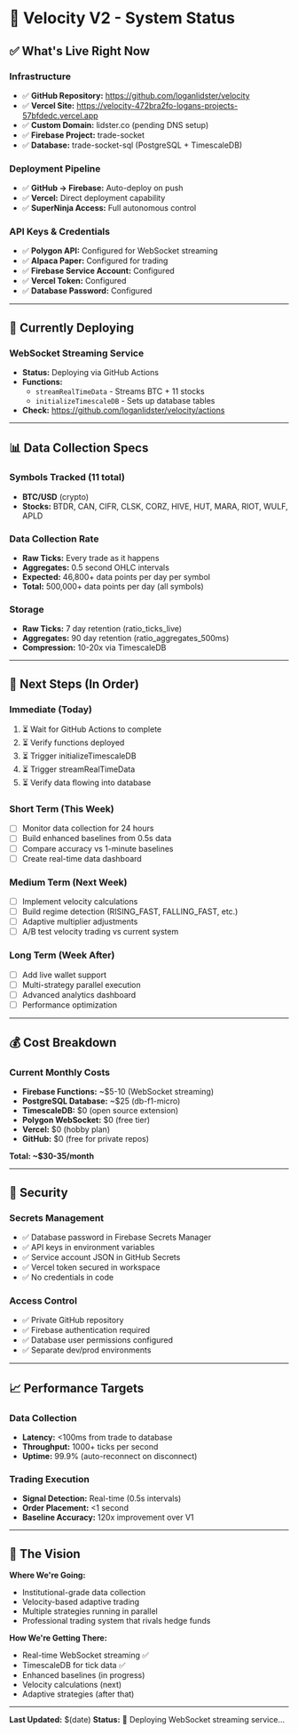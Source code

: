 # 🎯 Velocity V2 - System Status

## ✅ What's Live Right Now

### Infrastructure
- ✅ **GitHub Repository:** https://github.com/loganlidster/velocity
- ✅ **Vercel Site:** https://velocity-472bra2fo-logans-projects-57bfdedc.vercel.app
- ✅ **Custom Domain:** lidster.co (pending DNS setup)
- ✅ **Firebase Project:** trade-socket
- ✅ **Database:** trade-socket-sql (PostgreSQL + TimescaleDB)

### Deployment Pipeline
- ✅ **GitHub → Firebase:** Auto-deploy on push
- ✅ **Vercel:** Direct deployment capability
- ✅ **SuperNinja Access:** Full autonomous control

### API Keys & Credentials
- ✅ **Polygon API:** Configured for WebSocket streaming
- ✅ **Alpaca Paper:** Configured for trading
- ✅ **Firebase Service Account:** Configured
- ✅ **Vercel Token:** Configured
- ✅ **Database Password:** Configured

---

## 🔄 Currently Deploying

### WebSocket Streaming Service
- **Status:** Deploying via GitHub Actions
- **Functions:**
  - `streamRealTimeData` - Streams BTC + 11 stocks
  - `initializeTimescaleDB` - Sets up database tables
- **Check:** https://github.com/loganlidster/velocity/actions

---

## 📊 Data Collection Specs

### Symbols Tracked (11 total)
- **BTC/USD** (crypto)
- **Stocks:** BTDR, CAN, CIFR, CLSK, CORZ, HIVE, HUT, MARA, RIOT, WULF, APLD

### Data Collection Rate
- **Raw Ticks:** Every trade as it happens
- **Aggregates:** 0.5 second OHLC intervals
- **Expected:** 46,800+ data points per day per symbol
- **Total:** 500,000+ data points per day (all symbols)

### Storage
- **Raw Ticks:** 7 day retention (ratio_ticks_live)
- **Aggregates:** 90 day retention (ratio_aggregates_500ms)
- **Compression:** 10-20x via TimescaleDB

---

## 🎯 Next Steps (In Order)

### Immediate (Today)
1. ⏳ Wait for GitHub Actions to complete
2. ⏳ Verify functions deployed
3. ⏳ Trigger initializeTimescaleDB
4. ⏳ Trigger streamRealTimeData
5. ⏳ Verify data flowing into database

### Short Term (This Week)
- [ ] Monitor data collection for 24 hours
- [ ] Build enhanced baselines from 0.5s data
- [ ] Compare accuracy vs 1-minute baselines
- [ ] Create real-time data dashboard

### Medium Term (Next Week)
- [ ] Implement velocity calculations
- [ ] Build regime detection (RISING_FAST, FALLING_FAST, etc.)
- [ ] Adaptive multiplier adjustments
- [ ] A/B test velocity trading vs current system

### Long Term (Week After)
- [ ] Add live wallet support
- [ ] Multi-strategy parallel execution
- [ ] Advanced analytics dashboard
- [ ] Performance optimization

---

## 💰 Cost Breakdown

### Current Monthly Costs
- **Firebase Functions:** ~$5-10 (WebSocket streaming)
- **PostgreSQL Database:** ~$25 (db-f1-micro)
- **TimescaleDB:** $0 (open source extension)
- **Polygon WebSocket:** $0 (free tier)
- **Vercel:** $0 (hobby plan)
- **GitHub:** $0 (free for private repos)

**Total: ~$30-35/month**

---

## 🔐 Security

### Secrets Management
- ✅ Database password in Firebase Secrets Manager
- ✅ API keys in environment variables
- ✅ Service account JSON in GitHub Secrets
- ✅ Vercel token secured in workspace
- ✅ No credentials in code

### Access Control
- ✅ Private GitHub repository
- ✅ Firebase authentication required
- ✅ Database user permissions configured
- ✅ Separate dev/prod environments

---

## 📈 Performance Targets

### Data Collection
- **Latency:** <100ms from trade to database
- **Throughput:** 1000+ ticks per second
- **Uptime:** 99.9% (auto-reconnect on disconnect)

### Trading Execution
- **Signal Detection:** Real-time (0.5s intervals)
- **Order Placement:** <1 second
- **Baseline Accuracy:** 120x improvement over V1

---

## 🎉 The Vision

**Where We're Going:**
- Institutional-grade data collection
- Velocity-based adaptive trading
- Multiple strategies running in parallel
- Professional trading system that rivals hedge funds

**How We're Getting There:**
- Real-time WebSocket streaming ✅
- TimescaleDB for tick data ✅
- Enhanced baselines (in progress)
- Velocity calculations (next)
- Adaptive strategies (after that)

---

**Last Updated:** $(date)
**Status:** 🚀 Deploying WebSocket streaming service...